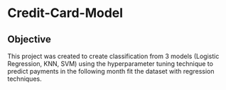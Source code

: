# Credit-Card-Model
## Objective
This project was created to create classification from 3 models (Logistic Regression, KNN, SVM) using the hyperparameter tuning technique to predict payments in the following month fit the dataset with regression techniques.
